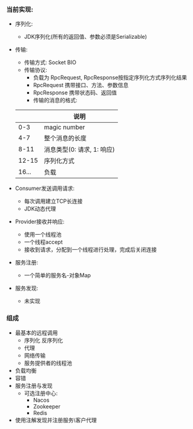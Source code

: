 ### 当前实现:
* 序列化:
  * JDK序列化(所有的返回值、参数必须是Serializable)
* 传输: 
  * 传输方式: Socket BIO
  * 传输协议:
    * 负载为 RpcRequest, RpcResponse按指定序列化方式序列化结果
    * RpcRequest 携带接口、方法、参数信息
    * RpcResponse 携带状态码、返回值
    * 传输的消息的格式:
    
   |       | 说明                |
   |-------|--------------------|
   | 0-3   | magic number       |
   | 4-7   | 整个消息的长度        |
   | 8-11  | 消息类型(0: 请求, 1: 响应)|
   | 12-15 | 序列化方式           |
   | 16... | 负载                |
* Consumer发送调用请求:
  * 每次调用建立TCP长连接
  * JDK动态代理
* Provider接收并响应:
  * 使用一个线程池
  * 一个线程accept
  * 接收到请求，分配到一个线程进行处理，完成后关闭连接
* 服务注册:
  * 一个简单的服务名-对象Map
* 服务发现:
  * 未实现

### 组成
* 最基本的远程调用
  * 序列化 反序列化
  * 代理
  * 网络传输
  * 服务提供者的线程池
* 负载均衡
* 容错
* 服务注册与发现
  * 可选注册中心:
    * Nacos
    * Zookeeper
    * Redis
* 使用注解发现并注册服务\客户代理